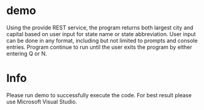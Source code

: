 # demo
Using the provide REST service, the program returns both largest city and capital based on user input for state name or state abbreviation.    User input can be done in any format, including but not limited to prompts and console entries.    Program continue to run until the user exits the program by either entering Q or N.

# Info
Please run demo to successfully execute the code. For best result please use Microsoft Visual Studio.

